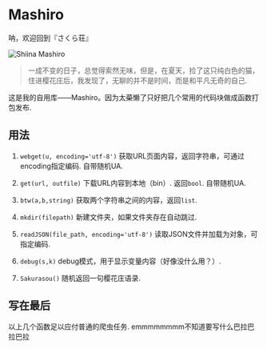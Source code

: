 # Mashiro
呐，欢迎回到『さくら荘』

![Shiina Mashiro](https://ximg.us.kg/34F037E7C53EB31B616CA42CB3ED9437)

> 一成不变的日子，总觉得索然无味，但是，在夏天，捡了这只纯白色的猫，住进樱花庄后，我发现了，无聊的并不是时间，而是和平凡无奇的自己.

这是我的自用库——Mashiro。因为太~~菜~~懒了只好把几个常用的代码块做成函数打包发布.

## 用法

1. `webget(u, encoding='utf-8')`
获取URL页面内容，返回字符串，可通过encoding指定编码.
自带随机UA.

2. `get(url, outfile)`
下载URL内容到本地（bin）. 返回`bool`.
自带随机UA.

3. `btw(a,b,string)`
获取两个字符串之间的内容，返回`list`.

4. `mkdir(filepath)`
新建文件夹，如果文件夹存在自动跳过.

5. `readJSON(file_path, encoding='utf-8')`
读取JSON文件并加载为对象，可指定编码.

6. `debug(s,k)`
debug模式，用于显示变量内容（好像没什么用？）.

7. `Sakurasou()`
随机返回一句樱花庄语录.

## 写在最后
以上几个函数足以应付普通的爬虫任务. 
emmmmmmmm不知道要写什么巴拉巴拉巴拉